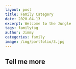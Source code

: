 ```yaml
---
layout: post
title: Family Category
date: 2020-04-13
excerpt: Welcome to the Jungle
tags: familytag
author: Jimmy
categories: family
image: /img/portfolio/3.jpg
---
```


## Tell me more
